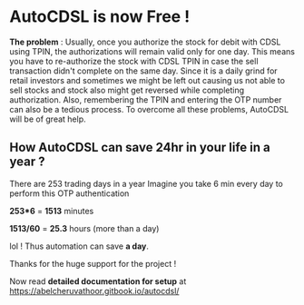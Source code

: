 # AutoCDSL is now Free !

**The problem** : Usually, once you authorize the stock for debit with CDSL using TPIN, the authorizations will remain valid only for one day. This means you have to re-authorize the stock with CDSL TPIN in case the sell transaction didn't complete on the same day. Since it is a daily grind for retail investors and sometimes we might be left out causing us not able to sell stocks and stock also might get reversed while completing authorization. 
Also, remembering the TPIN and entering the OTP number can also be a tedious process. To overcome all these problems, AutoCDSL will be of great help.

## How **AutoCDSL** can save **24hr** in your life in a year ?

There are 253 trading days in a year
Imagine you take 6 min every day to perform this OTP authentication

**253*6** = **1513** minutes

**1513/60** = **25.3** hours (more than a day)

lol ! Thus automation can save **a day**.

Thanks for the huge support for the project !

Now read **detailed documentation for setup** at https://abelcheruvathoor.gitbook.io/autocdsl/
